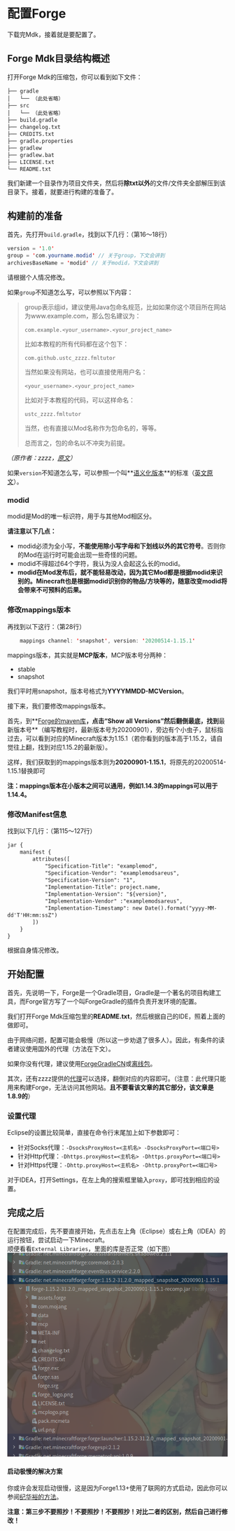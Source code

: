 # 配置Forge

下载完Mdk，接着就是要配置了。

## Forge Mdk目录结构概述

打开Forge Mdk的压缩包，你可以看到如下文件：

```
├── gradle
│   └── （此处省略）
├── src
│   └── （此处省略）
├── build.gradle
├── changelog.txt
├── CREDITS.txt
├── gradle.properties
├── gradlew
├── gradlew.bat
├── LICENSE.txt
└── README.txt
```

我们新建一个目录作为项目文件夹，然后将**除txt以外**的文件/文件夹全部解压到该目录下。接着，就要进行构建的准备了。

## 构建前的准备

首先，先打开`build.gradle`，找到以下几行：（第16～18行）

```java
version = '1.0'
group = 'com.yourname.modid' // 关于group，下文会讲到
archivesBaseName = 'modid' // 关于modid，下文会讲到
```

请根据个人情况修改。

如果`group`不知道怎么写，可以参照以下内容：

>group表示组id，建议使用Java包命名规范，比如如果你这个项目所在网站为www.example.com，那么包名建议为：
>```
>com.example.<your_username>.<your_project_name>
>```
>比如本教程的所有代码都在这个包下：
>```
>com.github.ustc_zzzz.fmltutor
>```
>当然如果没有网站，也可以直接使用用户名：
>```
><your_username>.<your_project_name>
>```
>比如对于本教程的代码，可以这样命名：
>```
>ustc_zzzz.fmltutor
>```
>当然，也有直接以Mod名称作为包命名的，等等。
>
>总而言之，包的命名以不冲突为前提。

*（原作者：zzzz，[原文](https://fmltutor.ustc-zzzz.net/1.1-%E9%85%8D%E7%BD%AE%E4%BD%A0%E7%9A%84%E5%B7%A5%E4%BD%9C%E7%8E%AF%E5%A2%83.html)）*

如果`version`不知道怎么写，可以参照一个叫**[语义化版本](http://semver.org/lang/zh-CN/)**的标准（[英文原文](http://semver.org/)）。

### modid

modid是Mod的唯一标识符，用于与其他Mod相区分。

**请注意以下几点：**

* modid必须为全小写，**不能使用除小写字母和下划线以外的其它符号**。否则你的Mod在运行时可能会出现一些奇怪的问题。
* modid不得超过64个字符，我认为没人会起这么长的modid。
* **modid在Mod发布后，就不能轻易改动，因为其它Mod都是根据modid来识别的。Minecraft也是根据modid识别你的物品/方块等的，随意改变modid将会带来不可预料的后果。**

### 修改mappings版本

再找到以下这行：（第28行）
```java
	mappings channel: 'snapshot', version: '20200514-1.15.1'
```
mappings版本，其实就是**MCP版本**，MCP版本号分两种：

* stable
* snapshot

我们平时用snapshot，版本号格式为**YYYYMMDD-MCVersion**。

接下来，我们要修改mappings版本。

首先，到**[Forge的maven库](https://files.minecraftforge.net/maven/de/oceanlabs/mcp/mcp_snapshot/)**，点击“Show all Versions”然后翻倒最底，找到**最新版本号**（编写教程时，最新版本号为20200901），旁边有个小虫子，鼠标指过去，可以看到对应的Minecraft版本为1.15.1（若你看到的版本高于1.15.2，请自觉往上翻，找到对应1.15.2的最新版）。

这样，我们获取到的mappings版本则为**20200901-1.15.1**，将原先的20200514-1.15.1替换即可

**注：mappings版本在小版本之间可以通用，例如1.14.3的mappings可以用于1.14.4。**

### 修改Manifest信息

找到以下几行：（第115～127行）

```
jar {
	manifest {
		attributes([
			"Specification-Title": "examplemod",
			"Specification-Vendor": "examplemodsareus",
			"Specification-Version": "1",
			"Implementation-Title": project.name,
			"Implementation-Version": "${version}",
			"Implementation-Vendor" :"examplemodsareus",
			"Implementation-Timestamp": new Date().format("yyyy-MM-dd'T'HH:mm:ssZ")
		])
	}
}
```

根据自身情况修改。

## 开始配置

首先，先说明一下，Forge是一个Gradle项目，Gradle是一个著名的项目构建工具，而Forge官方写了一个叫ForgeGradle的插件负责开发环境的配置。

我们打开Forge Mdk压缩包里的**README.txt**，然后根据自己的IDE，照着上面的做即可。

由于网络问题，配置可能会极慢（所以这一步劝退了很多人）。因此，有条件的读者建议使用国外的代理（方法在下文）。

如果你没有代理，建议使用[ForgeGradleCN](https://v2mcdev.com/t/topic/589)或[离线包](https://v2mcdev.com/t/topic/249)。

其次，还有zzzz提供的[代理](https://fmltutor.ustc-zzzz.net/1.1-%E9%85%8D%E7%BD%AE%E4%BD%A0%E7%9A%84%E5%B7%A5%E4%BD%9C%E7%8E%AF%E5%A2%83.html)可以选择，翻倒对应的内容即可。（注意：此代理只能用来构建Forge，无法访问其他网站。**且不要看该文章的其它部分，该文章是1.8.9的**）

### 设置代理

Eclipse的设置比较简单，直接在命令行末尾加上如下参数即可：

* 针对Socks代理：`-DsocksProxyHost=<主机名> -DsocksProxyPort=<端口号>`
* 针对Http代理：`-Dhttps.proxyHost=<主机名> -Dhttps.proxyPort=<端口号>`
* 针对Https代理：`-Dhttp.proxyHost=<主机名> -Dhttp.proxyPort=<端口号>`

对于IDEA，打开Settings，在左上角的搜索框里输入`proxy`，即可找到相应的设置。

## 完成之后

在配置完成后，先不要直接开始，先点击左上角（Eclipse）或右上角（IDEA）的运行按钮，尝试启动一下Minecraft。  
顺便看看`External Libraries`，里面的库是否正常（如下图）  
![图2.2-1](../resources/2/2.2/2.2-1.png)

#### 启动极慢的解决方案

你或许会发现启动很慢，这是因为Forge1.13+使用了联网的方式启动，因此你可以参阅[纪华裕的方法](https://v2mcdev.com/t/topic/304)。

**注意：第三步不要照抄！不要照抄！不要照抄！对比二者的区别，然后自己进行修改！**

